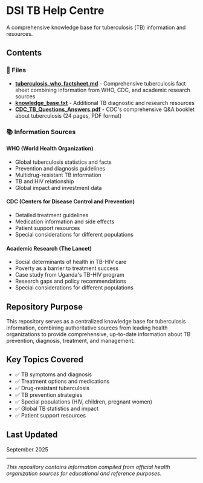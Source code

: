 # DSI TB Help Centre

A comprehensive knowledge base for tuberculosis (TB) information and resources.

## Contents

### 📄 Files

- **[tuberculosis_who_factsheet.md](tuberculosis_who_factsheet.md)** - Comprehensive tuberculosis fact sheet combining information from WHO, CDC, and academic research sources
- **[knowledge_base.txt](knowledge_base.txt)** - Additional TB diagnostic and research resources
- **[CDC_TB_Questions_Answers.pdf](CDC_TB_Questions_Answers.pdf)** - CDC's comprehensive Q&A booklet about tuberculosis (24 pages, PDF format)

### 📚 Information Sources

#### WHO (World Health Organization)
- Global tuberculosis statistics and facts
- Prevention and diagnosis guidelines
- Multidrug-resistant TB information
- TB and HIV relationship
- Global impact and investment data

#### CDC (Centers for Disease Control and Prevention)
- Detailed treatment guidelines
- Medication information and side effects
- Patient support resources
- Special considerations for different populations

#### Academic Research (The Lancet)
- Social determinants of health in TB-HIV care
- Poverty as a barrier to treatment success
- Case study from Uganda's TB-HIV program
- Research gaps and policy recommendations
- Special considerations for different populations

## Repository Purpose

This repository serves as a centralized knowledge base for tuberculosis information, combining authoritative sources from leading health organizations to provide comprehensive, up-to-date information about TB prevention, diagnosis, treatment, and management.

## Key Topics Covered

- ✅ TB symptoms and diagnosis
- ✅ Treatment options and medications
- ✅ Drug-resistant tuberculosis
- ✅ TB prevention strategies
- ✅ Special populations (HIV, children, pregnant women)
- ✅ Global TB statistics and impact
- ✅ Patient support resources

## Last Updated

September 2025

---

*This repository contains information compiled from official health organization sources for educational and reference purposes.*